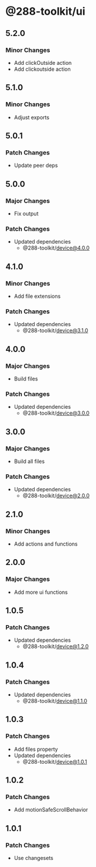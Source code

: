 # @288-toolkit/ui

## 5.2.0

### Minor Changes

- Add clickOutside action
- Add clickoutside action

## 5.1.0

### Minor Changes

- Adjust exports

## 5.0.1

### Patch Changes

- Update peer deps

## 5.0.0

### Major Changes

- Fix output

### Patch Changes

- Updated dependencies
  - @288-toolkit/device@4.0.0

## 4.1.0

### Minor Changes

- Add file extensions

### Patch Changes

- Updated dependencies
  - @288-toolkit/device@3.1.0

## 4.0.0

### Major Changes

- Build files

### Patch Changes

- Updated dependencies
  - @288-toolkit/device@3.0.0

## 3.0.0

### Major Changes

- Build all files

### Patch Changes

- Updated dependencies
  - @288-toolkit/device@2.0.0

## 2.1.0

### Minor Changes

- Add actions and functions

## 2.0.0

### Major Changes

- Add more ui functions

## 1.0.5

### Patch Changes

- Updated dependencies
  - @288-toolkit/device@1.2.0

## 1.0.4

### Patch Changes

- Updated dependencies
  - @288-toolkit/device@1.1.0

## 1.0.3

### Patch Changes

- Add files property
- Updated dependencies
  - @288-toolkit/device@1.0.1

## 1.0.2

### Patch Changes

- Add motionSafeScrollBehavior

## 1.0.1

### Patch Changes

- Use changesets
